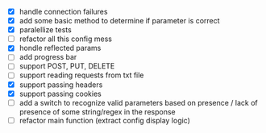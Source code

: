- [x] handle connection failures
- [x] add some basic method to determine if parameter is correct 
- [x] paralellize tests
- [ ] refactor all this config mess
- [x] hondle reflected params
- [ ] add progress bar
- [ ] support POST, PUT, DELETE
- [ ] support reading requests from txt file
- [x] support passing headers
- [x] support passing cookies
- [ ] add a switch to recognize valid parameters based on presence / lack of presence of some string/regex in the response
- [ ] refactor main function (extract config display logic)
